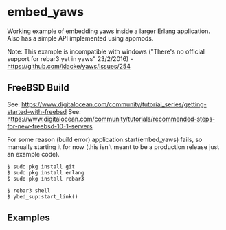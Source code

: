 embed_yaws
=====

Working example of embedding yaws inside a larger Erlang application. Also has a simple API implemented using appmods.

Note: This example is incompatible with windows ("There's no official support for rebar3 yet in yaws" 23/2/2016) - https://github.com/klacke/yaws/issues/254

FreeBSD Build
-------------

See: https://www.digitalocean.com/community/tutorial_series/getting-started-with-freebsd
See: https://www.digitalocean.com/community/tutorials/recommended-steps-for-new-freebsd-10-1-servers

For some reason (build error) application:start(embed_yaws) fails, so manually starting it for now (this isn't meant to be a production release just an example code).

    $ sudo pkg install git
    $ sudo pkg install erlang
    $ sudo pkg install rebar3

    $ rebar3 shell
    $ ybed_sup:start_link()

Examples
--------

